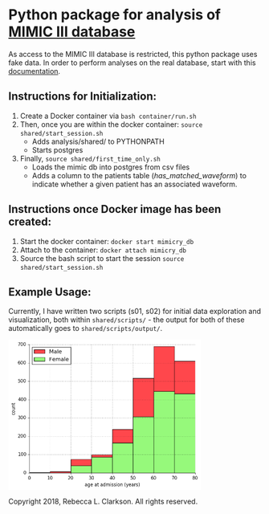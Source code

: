 # Python package for analysis of [MIMIC III database](https://mimic.physionet.org/)

As access to the MIMIC III database is restricted, this python package uses fake data. In order to perform analyses on the real database, start with this [documentation](docs/loading_real_mimic_db.md).

## Instructions for Initialization:
1. Create a Docker container via ```bash container/run.sh```
2. Then, once you are within the docker container: ```source shared/start_session.sh``` 
     * Adds analysis/shared/ to PYTHONPATH
     * Starts postgres
3. Finally, ```source shared/first_time_only.sh```
     * Loads the mimic db into postgres from csv files
     * Adds a column to the patients table (<i>has_matched_waveform</i>) to indicate whether a given patient has an associated waveform.

## Instructions once Docker image has been created:
1. Start the docker container: ```docker start mimicry_db```
2. Attach to the container: ```docker attach mimicry_db```
3. Source the bash script to start the session ```source shared/start_session.sh```

## Example Usage:
Currently, I have written two scripts (s01, s02) for initial data exploration and visualization, both within ```shared/scripts/``` - the output for both of these automatically goes to ```shared/scripts/output/```.

<a href="url"><img src="https://github.com/RebeccaClarkson/mimicry-db/blob/master/docs/output/s02_age_and_gender_at_admission.png" align="center" height="300" ></a>

Copyright 2018, Rebecca L. Clarkson. All rights reserved.
